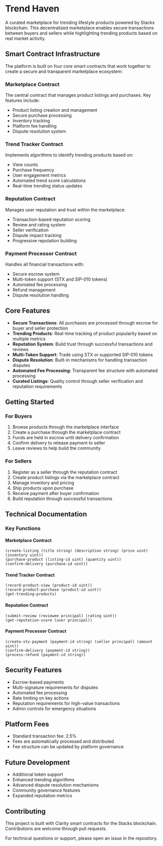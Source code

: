# Trend Haven

A curated marketplace for trending lifestyle products powered by Stacks blockchain. This decentralized marketplace enables secure transactions between buyers and sellers while highlighting trending products based on real market activity.

## Smart Contract Infrastructure

The platform is built on four core smart contracts that work together to create a secure and transparent marketplace ecosystem:

### Marketplace Contract
The central contract that manages product listings and purchases. Key features include:
- Product listing creation and management
- Secure purchase processing
- Inventory tracking
- Platform fee handling
- Dispute resolution system

### Trend Tracker Contract
Implements algorithms to identify trending products based on:
- View counts
- Purchase frequency
- User engagement metrics
- Automated trend score calculations
- Real-time trending status updates

### Reputation Contract
Manages user reputation and trust within the marketplace:
- Transaction-based reputation scoring
- Review and rating system
- Seller verification
- Dispute impact tracking
- Progressive reputation building

### Payment Processor Contract
Handles all financial transactions with:
- Secure escrow system
- Multi-token support (STX and SIP-010 tokens)
- Automated fee processing
- Refund management
- Dispute resolution handling

## Core Features

- **Secure Transactions**: All purchases are processed through escrow for buyer and seller protection
- **Trending Products**: Real-time tracking of product popularity based on multiple metrics
- **Reputation System**: Build trust through successful transactions and reviews
- **Multi-Token Support**: Trade using STX or supported SIP-010 tokens
- **Dispute Resolution**: Built-in mechanisms for handling transaction disputes
- **Automated Fee Processing**: Transparent fee structure with automated processing
- **Curated Listings**: Quality control through seller verification and reputation requirements

## Getting Started

### For Buyers

1. Browse products through the marketplace interface
2. Create a purchase through the marketplace contract
3. Funds are held in escrow until delivery confirmation
4. Confirm delivery to release payment to seller
5. Leave reviews to help build the community

### For Sellers

1. Register as a seller through the reputation contract
2. Create product listings via the marketplace contract
3. Manage inventory and pricing
4. Ship products upon purchase
5. Receive payment after buyer confirmation
6. Build reputation through successful transactions

## Technical Documentation

### Key Functions

#### Marketplace Contract
```clarity
(create-listing (title string) (description string) (price uint) (inventory uint))
(purchase-product (listing-id uint) (quantity uint))
(confirm-delivery (purchase-id uint))
```

#### Trend Tracker Contract
```clarity
(record-product-view (product-id uint))
(record-product-purchase (product-id uint))
(get-trending-products)
```

#### Reputation Contract
```clarity
(submit-review (reviewee principal) (rating uint))
(get-reputation-score (user principal))
```

#### Payment Processor Contract
```clarity
(create-stx-payment (payment-id string) (seller principal) (amount uint))
(confirm-delivery (payment-id string))
(process-refund (payment-id string))
```

## Security Features

- Escrow-based payments
- Multi-signature requirements for disputes
- Automated fee processing
- Rate limiting on key actions
- Reputation requirements for high-value transactions
- Admin controls for emergency situations

## Platform Fees

- Standard transaction fee: 2.5%
- Fees are automatically processed and distributed
- Fee structure can be updated by platform governance

## Future Development

- Additional token support
- Enhanced trending algorithms
- Advanced dispute resolution mechanisms
- Community governance features
- Expanded reputation metrics

## Contributing

This project is built with Clarity smart contracts for the Stacks blockchain. Contributions are welcome through pull requests.

For technical questions or support, please open an issue in the repository.